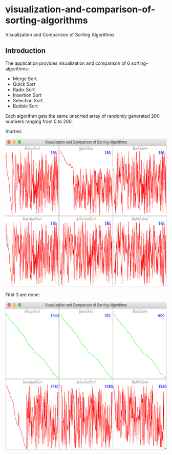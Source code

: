 # visualization-and-comparison-of-sorting-algorithms
Visualization and Comparison of Sorting Algorithms


## Introduction

The application provides visualization and comparison  of 6 sorting-algorithms:
* Merge Sort
* Quick Sort
* Radix Sort
* Insertion Sort
* Selection Sort
* Bubble Sort
 
Each algorithm gets the same unsorted array of randomly generated 200 numbers ranging from 0 to 200.

Started:

<img src="https://github.com/AlbertHambardzumyan/visualization-and-comparison-of-sorting-algorithms/blob/master/doc/started.png" height="460" width="620">

First 3 are done:

<img src="https://github.com/AlbertHambardzumyan/visualization-and-comparison-of-sorting-algorithms/blob/master/doc/first-three-done.png" height="460" width="620">
